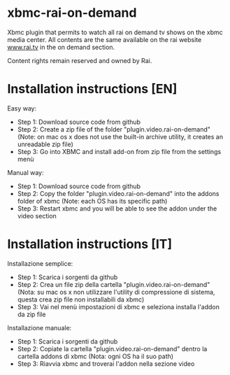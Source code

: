 xbmc-rai-on-demand
==================

Xbmc plugin that permits to watch all rai on demand tv shows on the xbmc media center. 
All contents are the same available on the rai website www.rai.tv in the on demand section. 

Content rights remain reserved and owned by Rai.

Installation instructions [EN]
=========================
Easy way:
- Step 1: Download source code from github
- Step 2: Create a zip file of the folder "plugin.video.rai-on-demand" (Note: on mac os x does not use the built-in archive utility, it creates an unreadable zip file)
- Step 3: Go into XBMC and install add-on from zip file from the settings menù

Manual way:
- Step 1: Download source code from github
- Step 2: Copy the folder "plugin.video.rai-on-demand" into the addons folder of xbmc (Note: each OS has its specific path)
- Step 3: Restart xbmc and you will be able to see the addon under the video section

Installation instructions [IT]
=========================

Installazione semplice:
- Step 1: Scarica i sorgenti da github
- Step 2: Crea un file zip della cartella "plugin.video.rai-on-demand" (Nota: su mac os x non utilizzare l'utility di compressione di sistema, questa crea zip file non installabili da xbmc)
- Step 3: Vai nel menù impostazioni di xbmc e seleziona installa l'addon da zip file

Installazione manuale:
- Step 1: Scarica i sorgenti da github
- Step 2: Copiate la cartella "plugin.video.rai-on-demand" dentro la cartella addons di xbmc (Nota: ogni OS ha il suo path)
- Step 3: Riavvia xbmc and troverai l'addon nella sezione video

